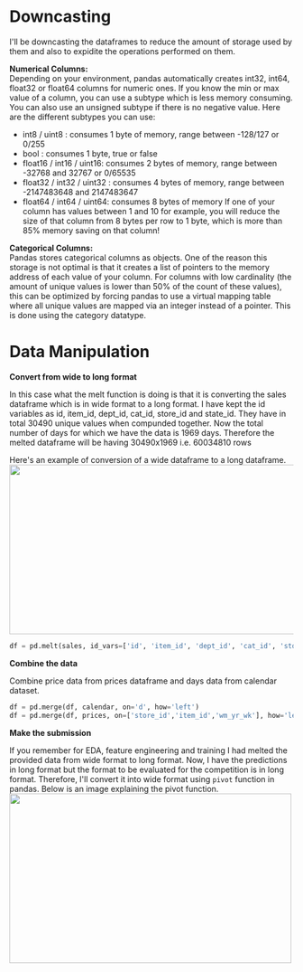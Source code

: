 # Downcasting

I'll be downcasting the dataframes to reduce the amount of storage used by them and also to expidite the operations performed on them.

**Numerical Columns:**  
Depending on your environment, pandas automatically creates int32, int64, float32 or float64 columns for numeric ones. If you know the min or max value of a column, you can use a subtype which is less memory consuming. You can also use an unsigned subtype if there is no negative value.
Here are the different subtypes you can use:

 - int8 / uint8 : consumes 1 byte of memory, range between -128/127 or 0/255
 - bool : consumes 1 byte, true or false
 - float16 / int16 / uint16: consumes 2 bytes of memory, range between -32768 and 32767 or 0/65535
 - float32 / int32 / uint32 : consumes 4 bytes of memory, range between -2147483648 and 2147483647
 - float64 / int64 / uint64: consumes 8 bytes of memory
If one of your column has values between 1 and 10 for example, you will reduce the size of that column from 8 bytes per row to 1 byte, which is more than 85% memory saving on that column!

**Categorical Columns:**   
Pandas stores categorical columns as objects. 
One of the reason this storage is not optimal is that it creates a list of pointers to the memory address of each value of your column. 
For columns with low cardinality (the amount of unique values is lower than 50% of the count of these values), this can be optimized by forcing pandas to use a virtual mapping table where all unique values are mapped via an integer instead of a pointer. This is done using the category datatype.




# Data Manipulation

**Convert from wide to long format**  

In this case what the melt function is doing is that it is converting the sales dataframe which is in wide format to a long format. I have kept the id variables as id, item_id, dept_id, cat_id, store_id and state_id. They have in total 30490 unique values when compunded together. Now the total number of days for which we have the data is 1969 days. Therefore the melted dataframe will be having 30490x1969 i.e. 60034810 rows

Here's an example of conversion of a wide dataframe to a long dataframe.
<img src='https://pandas.pydata.org/pandas-docs/version/0.25.0/_images/reshaping_melt.png' style="width:600px;height:300px;">

```python
df = pd.melt(sales, id_vars=['id', 'item_id', 'dept_id', 'cat_id', 'store_id', 'state_id'], var_name='d', value_name='sold').dropna()
 ```
**Combine the data**

Combine price data from prices dataframe and days data from calendar dataset.

 ```python
 df = pd.merge(df, calendar, on='d', how='left')
df = pd.merge(df, prices, on=['store_id','item_id','wm_yr_wk'], how='left') 
 
  ```



**Make the submission**

If you remember for EDA, feature engineering and training I had melted the provided data from wide format to long format. Now, I have the predictions in long format but the format to be evaluated for the competition is in long format. Therefore, I'll convert it into wide format using `pivot` function in pandas. Below is an image explaining the pivot function.
<img src='https://pandas.pydata.org/pandas-docs/version/0.25.3/_images/reshaping_pivot.png' style="width:500px;height:300px;">
